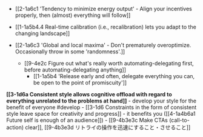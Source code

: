 - [[2-1a6c1 'Tendency to minimize energy output' - Align your incentives properly, then (almost) everything will follow]]

- [[1-1a5b4.4 Real-time calibration (i.e., recalibration) lets you adapt to the changing landscape]]

- [[2-1a6c3 'Global and local maxima' - Don't prematurely overoptimize. Occasionally throw in some 'randomness'.]]
	- [[9-4e2c Figure out what's really worth automating-delegating first, before automating-delegating anything]]
		- [[1-1a5b4 'Release early and often, delegate everything you can, be open to the point of promiscuity']]

**[[3-1d6a Consistent style allows cognitive offload with regard to everything unrelated to the problems at hand]]** - develop your style for the benefit of everyone #develop 
	- [[3-1d6 Constraints in the form of consistent style leave space for creativity and progress]] - it benefits you ([[4-1a4b6a1 Future self is enough of an audience]])
		- [[9-4b3e3c Make CTAs (call-to-action) clear]], [[9-4b3e3d リトライの操作を迅速にすること・させること]]
